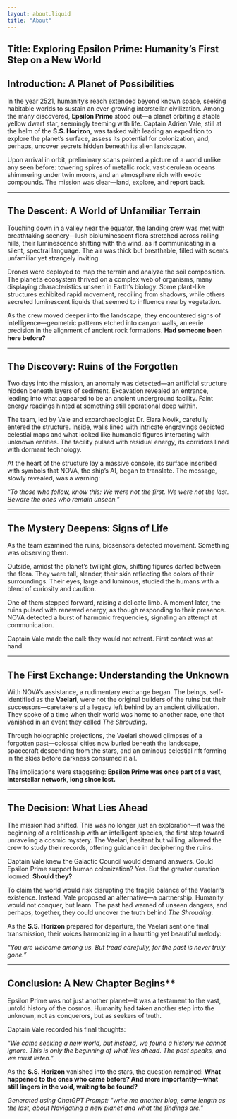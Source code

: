 ```yaml
---
layout: about.liquid
title: "About"
---
```


## Title: Exploring Epsilon Prime: Humanity’s First Step on a New World

## Introduction: A Planet of Possibilities

In the year 2521, humanity’s reach extended beyond known space, seeking habitable worlds to sustain an ever-growing interstellar civilization. Among the many discovered, **Epsilon Prime** stood out—a planet orbiting a stable yellow dwarf star, seemingly teeming with life. Captain Adrien Vale, still at the helm of the **S.S. Horizon**, was tasked with leading an expedition to explore the planet’s surface, assess its potential for colonization, and, perhaps, uncover secrets hidden beneath its alien landscape.

Upon arrival in orbit, preliminary scans painted a picture of a world unlike any seen before: towering spires of metallic rock, vast cerulean oceans shimmering under twin moons, and an atmosphere rich with exotic compounds. The mission was clear—land, explore, and report back.

---

## The Descent: A World of Unfamiliar Terrain

Touching down in a valley near the equator, the landing crew was met with breathtaking scenery—lush bioluminescent flora stretched across rolling hills, their luminescence shifting with the wind, as if communicating in a silent, spectral language. The air was thick but breathable, filled with scents unfamiliar yet strangely inviting.

Drones were deployed to map the terrain and analyze the soil composition. The planet’s ecosystem thrived on a complex web of organisms, many displaying characteristics unseen in Earth’s biology. Some plant-like structures exhibited rapid movement, recoiling from shadows, while others secreted luminescent liquids that seemed to influence nearby vegetation.

As the crew moved deeper into the landscape, they encountered signs of intelligence—geometric patterns etched into canyon walls, an eerie precision in the alignment of ancient rock formations. **Had someone been here before?**

---

## The Discovery: Ruins of the Forgotten

Two days into the mission, an anomaly was detected—an artificial structure hidden beneath layers of sediment. Excavation revealed an entrance, leading into what appeared to be an ancient underground facility. Faint energy readings hinted at something still operational deep within.

The team, led by Vale and exoarchaeologist Dr. Elara Novik, carefully entered the structure. Inside, walls lined with intricate engravings depicted celestial maps and what looked like humanoid figures interacting with unknown entities. The facility pulsed with residual energy, its corridors lined with dormant technology.

At the heart of the structure lay a massive console, its surface inscribed with symbols that NOVA, the ship’s AI, began to translate. The message, slowly revealed, was a warning:

*“To those who follow, know this: We were not the first. We were not the last. Beware the ones who remain unseen.”*

---

## The Mystery Deepens: Signs of Life

As the team examined the ruins, biosensors detected movement. Something was observing them.

Outside, amidst the planet’s twilight glow, shifting figures darted between the flora. They were tall, slender, their skin reflecting the colors of their surroundings. Their eyes, large and luminous, studied the humans with a blend of curiosity and caution.

One of them stepped forward, raising a delicate limb. A moment later, the ruins pulsed with renewed energy, as though responding to their presence. NOVA detected a burst of harmonic frequencies, signaling an attempt at communication.

Captain Vale made the call: they would not retreat. First contact was at hand.

---

## The First Exchange: Understanding the Unknown

With NOVA’s assistance, a rudimentary exchange began. The beings, self-identified as the **Vaelari**, were not the original builders of the ruins but their successors—caretakers of a legacy left behind by an ancient civilization. They spoke of a time when their world was home to another race, one that vanished in an event they called *The Shrouding*.

Through holographic projections, the Vaelari showed glimpses of a forgotten past—colossal cities now buried beneath the landscape, spacecraft descending from the stars, and an ominous celestial rift forming in the skies before darkness consumed it all. 

The implications were staggering: **Epsilon Prime was once part of a vast, interstellar network, long since lost.**

---

## The Decision: What Lies Ahead

The mission had shifted. This was no longer just an exploration—it was the beginning of a relationship with an intelligent species, the first step toward unraveling a cosmic mystery. The Vaelari, hesitant but willing, allowed the crew to study their records, offering guidance in deciphering the ruins.

Captain Vale knew the Galactic Council would demand answers. Could Epsilon Prime support human colonization? Yes. But the greater question loomed: **Should they?**

To claim the world would risk disrupting the fragile balance of the Vaelari’s existence. Instead, Vale proposed an alternative—a partnership. Humanity would not conquer, but learn. The past had warned of unseen dangers, and perhaps, together, they could uncover the truth behind *The Shrouding*.

As the **S.S. Horizon** prepared for departure, the Vaelari sent one final transmission, their voices harmonizing in a haunting yet beautiful melody:

*“You are welcome among us. But tread carefully, for the past is never truly gone.”*

---

## Conclusion: A New Chapter Begins**

Epsilon Prime was not just another planet—it was a testament to the vast, untold history of the cosmos. Humanity had taken another step into the unknown, not as conquerors, but as seekers of truth. 

Captain Vale recorded his final thoughts:

*“We came seeking a new world, but instead, we found a history we cannot ignore. This is only the beginning of what lies ahead. The past speaks, and we must listen.”*

As the **S.S. Horizon** vanished into the stars, the question remained: **What happened to the ones who came before? And more importantly—what still lingers in the void, waiting to be found?**

*Generated using ChatGPT Prompt: "write me another blog, same length as the last, about Navigating a new planet and what the findings are."*